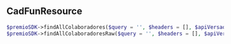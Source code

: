 ## CadFunResource
```php
$premioSDK->findAllColaboradores($query = '', $headers = [], $apiVersao = 'v1')
$premioSDK->findAllColaboradoresRaw($query = '', $headers = [], $apiVersao = 'v1')
```
